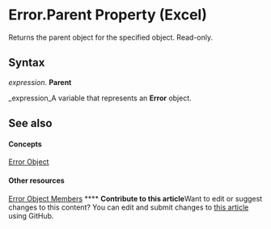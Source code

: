 
# Error.Parent Property (Excel)

Returns the parent object for the specified object. Read-only.


## Syntax

 _expression_. **Parent**

 _expression_A variable that represents an  **Error** object.


## See also


#### Concepts


 [Error Object](bc8c4e3c-c831-58fd-c367-4246ad510ba9.md)
#### Other resources


 [Error Object Members](9be927f4-9a22-d1b8-68ab-f1a003d59bd6.md)
****   **Contribute to this article**Want to edit or suggest changes to this content? You can edit and submit changes to  [this article](https://github.com/jhershey00/VBA_Excel_Test/OpenXMLCon/articles/507e5dd5-d19e-8b32-9f63-65632815c8f3.md) using GitHub.

